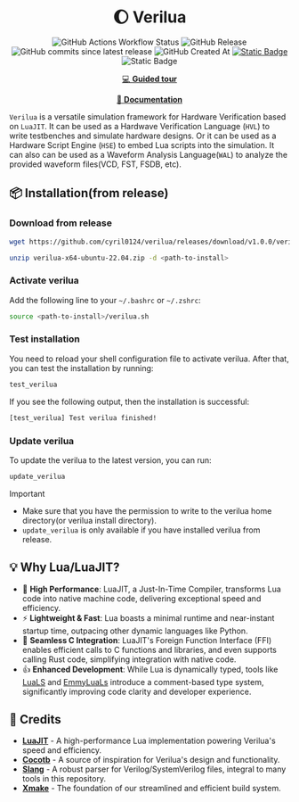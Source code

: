 <div align="center">

# 🌔 Verilua

![GitHub Actions Workflow Status](https://img.shields.io/github/actions/workflow/status/cyril0124/verilua/regression.yml?style=for-the-badge)
![GitHub Release](https://img.shields.io/github/v/release/cyril0124/verilua?style=for-the-badge)
![GitHub commits since latest release](https://img.shields.io/github/commits-since/cyril0124/verilua/latest?style=for-the-badge)
![GitHub Created At](https://img.shields.io/github/created-at/cyril0124/verilua?style=for-the-badge)
[![Static Badge](https://img.shields.io/badge/Benchmark-8A2BE2?style=for-the-badge)](https://cyril0124.github.io/verilua-benchmark-results/dev/bench/)
![Static Badge](https://img.shields.io/badge/LuaJIT%202.1-blue?style=for-the-badge&logo=lua)


</div>

<div align="center">

[💻 **Guided tour**](./examples/guided_tour/main.lua)

[📖 **Documentation**](https://cyril0124.github.io/verilua/)

</div>

`Verilua` is a versatile simulation framework for Hardware Verification based on `LuaJIT`. It can be used as a Hardwave Verification Language (`HVL`) to write testbenches and simulate hardware designs. Or it can be used as a Hardware Script Engine (`HSE`) to embed Lua scripts into the simulation. It can also can be used as a Waveform Analysis Language(`WAL`) to analyze the provided waveform files(VCD, FST, FSDB, etc).

## 📦 Installation(from release)

### Download from release
```bash
wget https://github.com/cyril0124/verilua/releases/download/v1.0.0/verilua-x64-ubuntu-22.04.zip

unzip verilua-x64-ubuntu-22.04.zip -d <path-to-install>
```

### Activate verilua
Add the following line to your `~/.bashrc` or `~/.zshrc`:
```bash
source <path-to-install>/verilua.sh
```

### Test installation
You need to reload your shell configuration file to activate verilua. After that, you can test the installation by running:
```bash
test_verilua
```
If you see the following output, then the installation is successful:
```bash
[test_verilua] Test verilua finished!
```

### Update verilua
To update the verilua to the latest version, you can run:
```bash
update_verilua
```
> [!IMPORTANT] 
> - Make sure that you have the permission to write to the verilua home directory(or verilua install directory).
> - `update_verilua` is only available if you have installed verilua from release.

## 💡 Why Lua/LuaJIT?

- 🚀 **High Performance**: LuaJIT, a Just-In-Time Compiler, transforms Lua code into native machine code, delivering exceptional speed and efficiency.
- ⚡ **Lightweight & Fast**: Lua boasts a minimal runtime and near-instant startup time, outpacing other dynamic languages like Python.
- 💫 **Seamless C Integration**: LuaJIT's Foreign Function Interface (FFI) enables efficient calls to C functions and libraries, and even supports calling Rust code, simplifying integration with native code.
- 👍 **Enhanced Development**: While Lua is dynamically typed, tools like [LuaLS](https://github.com/LuaLS/lua-language-server) and [EmmyLuaLs](https://github.com/EmmyLuaLs/emmylua-analyzer-rust) introduce a comment-based type system, significantly improving code clarity and developer experience.

## 🌟 Credits

- **[LuaJIT](https://github.com/LuaJIT/LuaJIT)** - A high-performance Lua implementation powering Verilua's speed and efficiency.
- **[Cocotb](https://github.com/cocotb/cocotb)** - A source of inspiration for Verilua's design and functionality.
- **[Slang](https://github.com/MikePopoloski/slang)** - A robust parser for Verilog/SystemVerilog files, integral to many tools in this repository.
- **[Xmake](https://github.com/xmake-io/xmake)** - The foundation of our streamlined and efficient build system.